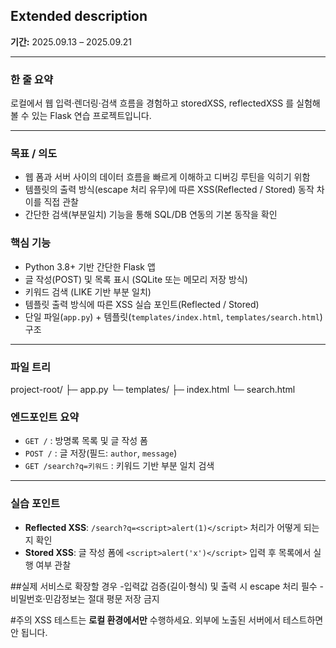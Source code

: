 ## Extended description

**기간:** 2025.09.13 – 2025.09.21


---

### 한 줄 요약
로컬에서 웹 입력·렌더링·검색 흐름을 경험하고 storedXSS, reflectedXSS 를 실험해볼 수 있는 Flask 연습 프로젝트입니다.

---

### 목표 / 의도
- 웹 폼과 서버 사이의 데이터 흐름을 빠르게 이해하고 디버깅 루틴을 익히기 위함  
- 템플릿의 출력 방식(escape 처리 유무)에 따른 XSS(Reflected / Stored) 동작 차이를 직접 관찰  
- 간단한 검색(부분일치) 기능을 통해 SQL/DB 연동의 기본 동작을 확인


### 핵심 기능
- Python 3.8+ 기반 간단한 Flask 앱
- 글 작성(POST) 및 목록 표시 (SQLite 또는 메모리 저장 방식)
- 키워드 검색 (LIKE 기반 부분 일치)
- 템플릿 출력 방식에 따른 XSS 실습 포인트(Reflected / Stored)
- 단일 파일(`app.py`) + 템플릿(`templates/index.html`, `templates/search.html`) 구조

---

### 파일 트리
project-root/
├─ app.py
└─ templates/
├─ index.html
└─ search.html


### 엔드포인트 요약
- `GET /` : 방명록 목록 및 글 작성 폼  
- `POST /` : 글 저장(필드: `author`, `message`)  
- `GET /search?q=키워드` : 키워드 기반 부분 일치 검색

---

### 실습 포인트 
- **Reflected XSS**: `/search?q=<script>alert(1)</script>` 처리가 어떻게 되는지 확인  
- **Stored XSS**: 글 작성 폼에 `<script>alert('x')</script>` 입력 후 목록에서 실행 여부 관찰

##실제 서비스로 확장할 경우
-입력값 검증(길이·형식) 및 출력 시 escape 처리 필수
-비밀번호·민감정보는 절대 평문 저장 금지


#주의
XSS 테스트는 **로컬 환경에서만** 수행하세요. 외부에 노출된 서버에서 테스트하면 안 됩니다.
